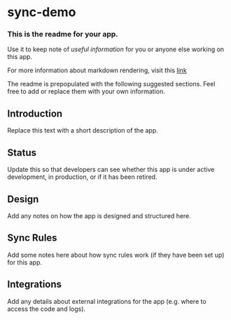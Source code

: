 # sync-demo

### This is the readme for your app.

Use it to keep note of *useful information* for you or anyone else working on this app.

For more information about markdown rendering, visit this [link](http://guides.github.com/features/mastering-markdown/)

The readme is prepopulated with the following suggested sections.
Feel free to add or replace them with your own information.

## Introduction

Replace this text with a short description of the app.

## Status

Update this so that developers can see whether this app is under active development, in production, or if it has been retired.

## Design

Add any notes on how the app is designed and structured here.

## Sync Rules

Add some notes here about how sync rules work (if they have been set up) for this app.

## Integrations

Add any details about external integrations for the app (e.g. where to access the code and logs).
